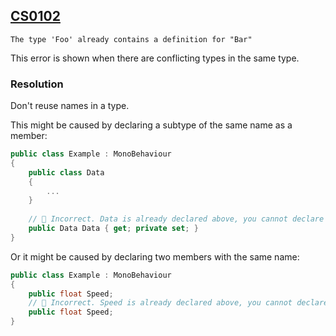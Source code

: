 ## [CS0102](https://docs.microsoft.com/en-us/dotnet/csharp/misc/cs0102)

```
The type 'Foo' already contains a definition for "Bar"
```


This error is shown when there are conflicting types in the same type.  

### Resolution
Don't reuse names in a type.  

This might be caused by declaring a subtype of the same name as a member:

```csharp
public class Example : MonoBehaviour
{
    public class Data
    {
        ...
    }
    
    // 🔴 Incorrect. Data is already declared above, you cannot declare a member called Data.
    public Data Data { get; private set; }
}
```

Or it might be caused by declaring two members with the same name:

```csharp
public class Example : MonoBehaviour
{
    public float Speed;
    // 🔴 Incorrect. Speed is already declared above, you cannot declare a member called Speed.
    public float Speed;
}
```